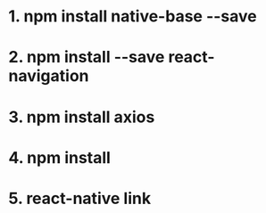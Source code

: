 # 1. npm install native-base --save 
# 2. npm install --save react-navigation
# 3. npm install axios 
# 4. npm install 
# 5. react-native link 
